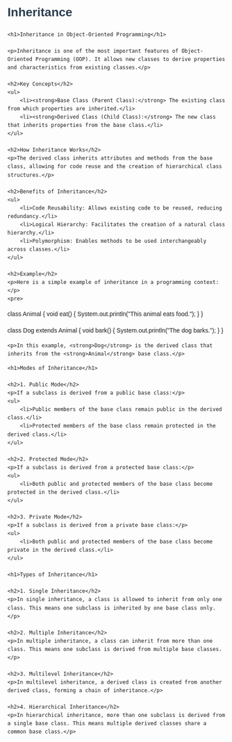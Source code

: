 # Inheritance
<!DOCTYPE html>
<html lang="en">
<head>
    <meta charset="UTF-8">
    <meta name="viewport" content="width=device-width, initial-scale=1.0">
    <title>Inheritance in Object-Oriented Programming</title>
    <style>
        body {
            font-family: Arial, sans-serif;
            margin: 20px;
            line-height: 1.6;
        }
        h1 {
            color: #2c3e50;
        }
        h2 {
            color: #34495e;
        }
        p {
            margin-bottom: 15px;
        }
        ul {
            margin: 10px 0;
        }
    </style>
</head>
<body>

    <h1>Inheritance in Object-Oriented Programming</h1>

    <p>Inheritance is one of the most important features of Object-Oriented Programming (OOP). It allows new classes to derive properties and characteristics from existing classes.</p>

    <h2>Key Concepts</h2>
    <ul>
        <li><strong>Base Class (Parent Class):</strong> The existing class from which properties are inherited.</li>
        <li><strong>Derived Class (Child Class):</strong> The new class that inherits properties from the base class.</li>
    </ul>

    <h2>How Inheritance Works</h2>
    <p>The derived class inherits attributes and methods from the base class, allowing for code reuse and the creation of hierarchical class structures.</p>

    <h2>Benefits of Inheritance</h2>
    <ul>
        <li>Code Reusability: Allows existing code to be reused, reducing redundancy.</li>
        <li>Logical Hierarchy: Facilitates the creation of a natural class hierarchy.</li>
        <li>Polymorphism: Enables methods to be used interchangeably across classes.</li>
    </ul>

    <h2>Example</h2>
    <p>Here is a simple example of inheritance in a programming context:</p>
    <pre>
class Animal {
    void eat() {
        System.out.println("This animal eats food.");
    }
}

class Dog extends Animal {
    void bark() {
        System.out.println("The dog barks.");
    }
}
    </pre>

    <p>In this example, <strong>Dog</strong> is the derived class that inherits from the <strong>Animal</strong> base class.</p>

</body>
</html>
<!DOCTYPE html>
<html lang="en">
<head>
    <meta charset="UTF-8">
    <meta name="viewport" content="width=device-width, initial-scale=1.0">
    <title>Modes and Types of Inheritance</title>
    <style>
        body {
            font-family: Arial, sans-serif;
            margin: 20px;
            line-height: 1.6;
        }
        h1 {
            color: #2c3e50;
        }
        h2 {
            color: #34495e;
        }
        p {
            margin-bottom: 15px;
        }
        ul {
            margin: 10px 0;
        }
    </style>
</head>
<body>

    <h1>Modes of Inheritance</h1>

    <h2>1. Public Mode</h2>
    <p>If a subclass is derived from a public base class:</p>
    <ul>
        <li>Public members of the base class remain public in the derived class.</li>
        <li>Protected members of the base class remain protected in the derived class.</li>
    </ul>

    <h2>2. Protected Mode</h2>
    <p>If a subclass is derived from a protected base class:</p>
    <ul>
        <li>Both public and protected members of the base class become protected in the derived class.</li>
    </ul>

    <h2>3. Private Mode</h2>
    <p>If a subclass is derived from a private base class:</p>
    <ul>
        <li>Both public and protected members of the base class become private in the derived class.</li>
    </ul>

    <h1>Types of Inheritance</h1>

    <h2>1. Single Inheritance</h2>
    <p>In single inheritance, a class is allowed to inherit from only one class. This means one subclass is inherited by one base class only.</p>

    <h2>2. Multiple Inheritance</h2>
    <p>In multiple inheritance, a class can inherit from more than one class. This means one subclass is derived from multiple base classes.</p>

    <h2>3. Multilevel Inheritance</h2>
    <p>In multilevel inheritance, a derived class is created from another derived class, forming a chain of inheritance.</p>

    <h2>4. Hierarchical Inheritance</h2>
    <p>In hierarchical inheritance, more than one subclass is derived from a single base class. This means multiple derived classes share a common base class.</p>

</body>
</html>

